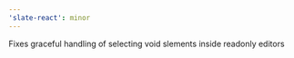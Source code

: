```yaml
---
'slate-react': minor
---
```


Fixes graceful handling of selecting void slements inside readonly editors
